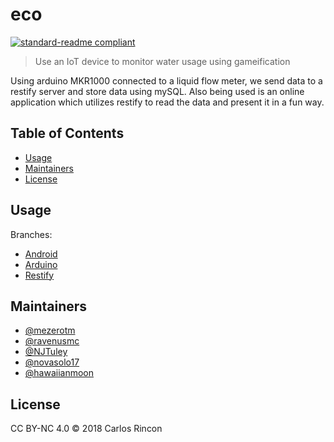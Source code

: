 # eco

[![standard-readme compliant](https://img.shields.io/badge/standard--readme-OK-green.svg?style=flat-square)](https://github.com/RichardLitt/standard-readme)

> Use an IoT device to monitor water usage using gameification

Using arduino MKR1000 connected to a liquid flow meter, we send data to a restify server and store data using mySQL.
Also being used is an online application which utilizes restify to read the data and present it in a fun way.

## Table of Contents

- [Usage](#usage)
- [Maintainers](#maintainers)
- [License](#license)

## Usage

Branches:
- [Android](https://github.com/mezerotm/eco/tree/android)
- [Arduino](https://github.com/mezerotm/eco/tree/arduino)
- [Restify](https://github.com/mezerotm/eco/tree/restify)

## Maintainers

- [@mezerotm](https://github.com/mezerotm)
- [@ravenusmc](https://github.com/ravenusmc)
- [@NJTuley](https://github.com/NJTuley)
- [@novasolo17](https://github.com/novasolo17)
- [@hawaiianmoon](https://github.com/hawaiianmoon)

## License

CC BY-NC 4.0 © 2018 Carlos Rincon
